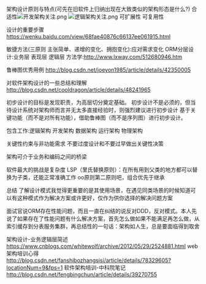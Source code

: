 架构设计原则与特点(可先在旧软件上归纳出现在大致类似的架构形态是什么?)
合适性![开发架构关注.png](https://upload-images.jianshu.io/upload_images/2636843-cdd9090abc364f0d.png?imageMogr2/auto-orient/strip%7CimageView2/2/w/1240)
![逻辑架构关注.png](https://upload-images.jianshu.io/upload_images/2636843-4041e1ac5c6387d2.png?imageMogr2/auto-orient/strip%7CimageView2/2/w/1240)
可扩展性
可复用性


设计的重要步骤 https://wenku.baidu.com/view/68fae40876c66137ee061915.html

敏捷方法(三原则 主张简单、递增的变化、拥抱变化):应对需求变化
ORM分层设计:业务层 表现层 逻辑层
方法学:http://www.lxway.com/512680946.htm

鲁棒图优秀用例 http://blog.csdn.net/joeyon1985/article/details/42350005

对软件架构设计的一些总结和理解 http://blog.csdn.net/cooldragon/article/details/48241965

初步设计的目标是发现职责，为高层切分奠定基础。
初步设计不是必须的，但当待设计系统对架构师而言并无太多直接经验时，则强烈建议进行初步设计
基于关键功能（而不是对所有功能），借助鲁棒图（而不是序列图）进行初步设计。

包含工作:逻辑架构  开发架构  数据架构  运行架构  物理架构

关键性约束与非功能需求  不要过度设计和不要过早做出关键性决策

架构可介于业务和编码之间的桥梁

软件最大的挑战是复杂度
LSP（里氏替换原则）：在所有用到父类的地方都可以替换为子类，还能正常准确工作
oo原则第二原则吧，组合优先于继承

总结
了解设计模式我觉得更重要的是其使用场景，在遇见同类场景的时候知道可以有这种模式作为解决方案或许更好，仅作为供你选择的解决问题方案

面试官说ORM存在性能问题，而且一直在纠结的说反对DDD，反对模式。本人先说了如果存在了性能问题有什么解决方案，首先怎么做如果不能满足再怎么做，从索引缓存到分表服务集群，再总结性的一句话：架构如人生，总是要面临得到取舍

架构设计-业务逻辑层简述  https://www.cnblogs.com/whitewolf/archive/2012/05/29/2524881.html
web架构培训心得 http://blog.csdn.net/fanshibozhangsisi/article/details/78329605?locationNum=9&fps=1
软件架构培训-中科院笔记 http://blog.csdn.net/fengbingchun/article/details/39270755
